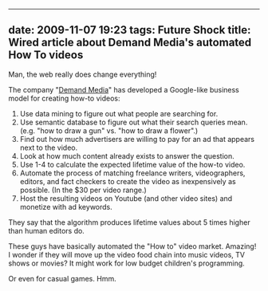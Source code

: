 
---
date: 2009-11-07 19:23
tags: Future Shock
title: Wired article about Demand Media's automated How To videos
---

Man, the web really does change everything!

The company "[Demand Media](http://www.wired.com/magazine/2009/10/ff_demandmedia/all/1)" has
developed a Google-like business model for creating how-to videos:

1. Use data mining to figure out what people are searching for.
2. Use semantic database to figure out what their search queries mean. (e.g. "how to draw a gun" vs. "how to draw a flower".)
3. Find out how much advertisers are willing to pay for an ad that appears next to the video.
4. Look at how much content already exists to answer the question.
5. Use 1-4 to calculate the expected lifetime value of the how-to video.
6. Automate the process of matching freelance writers, videographers, editors, and fact checkers to create the video as inexpensively as possible. (In the $30 per video range.)
7. Host the resulting videos on Youtube (and other video sites) and monetize with ad keywords.

They say that the algorithm produces lifetime values about 5 times higher than
human editors do.

These guys have basically automated the "How to" video market. Amazing! I
wonder if they will move up the video food chain into music videos, TV shows
or movies? It might work for low budget children's programming.

Or even for casual games. Hmm.
